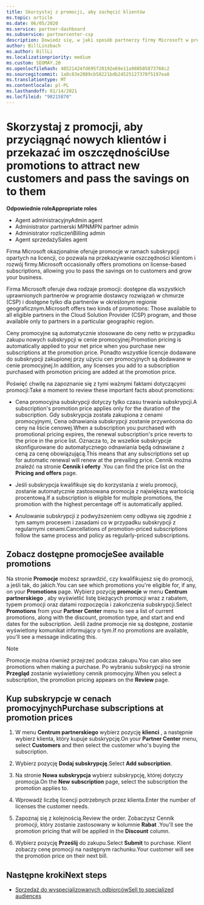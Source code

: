 ```yaml
---
title: Skorzystaj z promocji, aby zachęcić klientów
ms.topic: article
ms.date: 06/05/2020
ms.service: partner-dashboard
ms.subservice: partnercenter-csp
description: Dowiedz się, w jaki sposób partnerzy firmy Microsoft w programie dostawcy rozwiązań w chmurze mogą kupować subskrypcje w cenie podwyższania poziomu i przekazywać oszczędności do swoich klientów.
author: BillLinzbach
ms.author: BillLi
ms.localizationpriority: medium
ms.custom: SEOMAY.20
ms.openlocfilehash: 48521424fd695f20192e69e11a980505873768c2
ms.sourcegitcommit: 1a0c83e2089cb58221bdb24525127378f5197ea8
ms.translationtype: MT
ms.contentlocale: pl-PL
ms.lasthandoff: 01/14/2021
ms.locfileid: "98215870"
---
```

# <a name="use-promotions-to-attract-new-customers-and-pass-the-savings-on-to-them"></a><span data-ttu-id="3c1c3-103">Skorzystaj z promocji, aby przyciągnąć nowych klientów i przekazać im oszczędności</span><span class="sxs-lookup"><span data-stu-id="3c1c3-103">Use promotions to attract new customers and pass the savings on to them</span></span>



<span data-ttu-id="3c1c3-104">**Odpowiednie role**</span><span class="sxs-lookup"><span data-stu-id="3c1c3-104">**Appropriate roles**</span></span>

- <span data-ttu-id="3c1c3-105">Agent administracyjny</span><span class="sxs-lookup"><span data-stu-id="3c1c3-105">Admin agent</span></span>
- <span data-ttu-id="3c1c3-106">Administrator partnerski MPN</span><span class="sxs-lookup"><span data-stu-id="3c1c3-106">MPN partner admin</span></span>
- <span data-ttu-id="3c1c3-107">Administrator rozliczeń</span><span class="sxs-lookup"><span data-stu-id="3c1c3-107">Billing admin</span></span>
- <span data-ttu-id="3c1c3-108">Agent sprzedaży</span><span class="sxs-lookup"><span data-stu-id="3c1c3-108">Sales agent</span></span>


<span data-ttu-id="3c1c3-109">Firma Microsoft okazjonalnie oferuje promocje w ramach subskrypcji opartych na licencji, co pozwala na przekazywanie oszczędności klientom i rozwój firmy.</span><span class="sxs-lookup"><span data-stu-id="3c1c3-109">Microsoft occasionally offers promotions on license-based subscriptions, allowing you to pass the savings on to customers and grow your business.</span></span> 

<span data-ttu-id="3c1c3-110">Firma Microsoft oferuje dwa rodzaje promocji: dostępne dla wszystkich uprawnionych partnerów w programie dostawcy rozwiązań w chmurze (CSP) i dostępne tylko dla partnerów w określonym regionie geograficznym.</span><span class="sxs-lookup"><span data-stu-id="3c1c3-110">Microsoft offers two kinds of promotions: Those available to all eligible partners in the Cloud Solution Provider (CSP) program, and those available only to partners in a particular geographic region.</span></span>

<span data-ttu-id="3c1c3-111">Ceny promocyjne są automatycznie stosowane do ceny netto w przypadku zakupu nowych subskrypcji w cenie promocyjnej.</span><span class="sxs-lookup"><span data-stu-id="3c1c3-111">Promotion pricing is automatically applied to your net price when you purchase new subscriptions at the promotion price.</span></span> <span data-ttu-id="3c1c3-112">Ponadto wszystkie licencje dodawane do subskrypcji zakupionej przy użyciu cen promocyjnych są dodawane w cenie promocyjnej.</span><span class="sxs-lookup"><span data-stu-id="3c1c3-112">In addition, any licenses you add to a subscription purchased with promotion pricing are added at the promotion price.</span></span> 

<span data-ttu-id="3c1c3-113">Poświęć chwilę na zapoznanie się z tymi ważnymi faktami dotyczącymi promocji:</span><span class="sxs-lookup"><span data-stu-id="3c1c3-113">Take a moment to review these important facts about promotions:</span></span>

- <span data-ttu-id="3c1c3-114">Cena promocyjna subskrypcji dotyczy tylko czasu trwania subskrypcji.</span><span class="sxs-lookup"><span data-stu-id="3c1c3-114">A subscription's promotion price applies only for the duration of the subscription.</span></span> <span data-ttu-id="3c1c3-115">Gdy subskrypcja została zakupiona z cenami promocyjnymi, Cena odnawiania subskrypcji zostanie przywrócona do ceny na liście cenowej.</span><span class="sxs-lookup"><span data-stu-id="3c1c3-115">When a subscription you purchased with promotional pricing expires, the renewal subscription's price reverts to the price in the price list.</span></span> <span data-ttu-id="3c1c3-116">Oznacza to, że wszelkie subskrypcje skonfigurowane do automatycznego odnawiania będą odnawiane z ceną za cenę obowiązującą.</span><span class="sxs-lookup"><span data-stu-id="3c1c3-116">This means that any subscriptions set up for automatic renewal will renew at the prevailing price.</span></span> <span data-ttu-id="3c1c3-117">Cennik można znaleźć na stronie **Cennik i oferty** .</span><span class="sxs-lookup"><span data-stu-id="3c1c3-117">You can find the price list on the **Pricing and offers** page.</span></span>

- <span data-ttu-id="3c1c3-118">Jeśli subskrypcja kwalifikuje się do korzystania z wielu promocji, zostanie automatycznie zastosowana promocja z największą wartością procentową.</span><span class="sxs-lookup"><span data-stu-id="3c1c3-118">If a subscription is eligible for multiple promotions, the promotion with the highest percentage off is automatically applied.</span></span>

- <span data-ttu-id="3c1c3-119">Anulowanie subskrypcji z podwyższeniem ceny odbywa się zgodnie z tym samym procesem i zasadami co w przypadku subskrypcji z regularnymi cenami.</span><span class="sxs-lookup"><span data-stu-id="3c1c3-119">Cancellations of promotion-priced subscriptions follow the same process and policy as regularly-priced subscriptions.</span></span>

## <a name="see-available-promotions"></a><span data-ttu-id="3c1c3-120">Zobacz dostępne promocje</span><span class="sxs-lookup"><span data-stu-id="3c1c3-120">See available promotions</span></span>

<span data-ttu-id="3c1c3-121">Na stronie **Promocje** możesz sprawdzić, czy kwalifikujesz się do promocji, a jeśli tak, do jakich.</span><span class="sxs-lookup"><span data-stu-id="3c1c3-121">You can see which promotions you're eligible for, if any, on your **Promotions** page.</span></span> <span data-ttu-id="3c1c3-122">Wybierz pozycję **promocje** w menu **Centrum partnerskiego** , aby wyświetlić listę bieżących promocji wraz z rabatem, typem promocji oraz datami rozpoczęcia i zakończenia subskrypcji.</span><span class="sxs-lookup"><span data-stu-id="3c1c3-122">Select **Promotions** from your **Partner Center** menu to see a list of current promotions, along with the discount, promotion type, and start and end dates for the subscription.</span></span> <span data-ttu-id="3c1c3-123">Jeśli żadne promocje nie są dostępne, zostanie wyświetlony komunikat informujący o tym.</span><span class="sxs-lookup"><span data-stu-id="3c1c3-123">If no promotions are available, you'll see a message indicating this.</span></span> 

> [!NOTE]  
> <span data-ttu-id="3c1c3-124">Promocje można również przejrzeć podczas zakupu.</span><span class="sxs-lookup"><span data-stu-id="3c1c3-124">You can also see promotions when making a purchase.</span></span> <span data-ttu-id="3c1c3-125">Po wybraniu subskrypcji na stronie **Przegląd** zostanie wyświetlony cennik promocyjny.</span><span class="sxs-lookup"><span data-stu-id="3c1c3-125">When you select a subscription, the promotion pricing appears on the **Review** page.</span></span>

## <a name="purchase-subscriptions-at-promotion-prices"></a><span data-ttu-id="3c1c3-126">Kup subskrypcje w cenach promocyjnych</span><span class="sxs-lookup"><span data-stu-id="3c1c3-126">Purchase subscriptions at promotion prices</span></span>

1. <span data-ttu-id="3c1c3-127">W menu **Centrum partnerskiego** wybierz pozycję **klienci** , a następnie wybierz klienta, który kupuje subskrypcję.</span><span class="sxs-lookup"><span data-stu-id="3c1c3-127">On your **Partner Center** menu, select **Customers** and then select the customer who's buying the subscription.</span></span> 

2. <span data-ttu-id="3c1c3-128">Wybierz pozycję **Dodaj subskrypcję**.</span><span class="sxs-lookup"><span data-stu-id="3c1c3-128">Select **Add subscription**.</span></span>

3. <span data-ttu-id="3c1c3-129">Na stronie **Nowa subskrypcja** wybierz subskrypcję, której dotyczy promocja.</span><span class="sxs-lookup"><span data-stu-id="3c1c3-129">On the **New subscription** page, select the subscription the promotion applies to.</span></span>

4. <span data-ttu-id="3c1c3-130">Wprowadź liczbę licencji potrzebnych przez klienta.</span><span class="sxs-lookup"><span data-stu-id="3c1c3-130">Enter the number of licenses the customer needs.</span></span> 

5. <span data-ttu-id="3c1c3-131">Zapoznaj się z kolejnością.</span><span class="sxs-lookup"><span data-stu-id="3c1c3-131">Review the order.</span></span> <span data-ttu-id="3c1c3-132">Zobaczysz Cennik promocji, który zostanie zastosowany w kolumnie **Rabat** .</span><span class="sxs-lookup"><span data-stu-id="3c1c3-132">You'll see the promotion pricing that will be applied in the **Discount** column.</span></span>  

6. <span data-ttu-id="3c1c3-133">Wybierz pozycję **Prześlij** do zakupu.</span><span class="sxs-lookup"><span data-stu-id="3c1c3-133">Select **Submit** to purchase.</span></span> <span data-ttu-id="3c1c3-134">Klient zobaczy cenę promocji na następnym rachunku.</span><span class="sxs-lookup"><span data-stu-id="3c1c3-134">Your customer will see the promotion price on their next bill.</span></span>  


## <a name="next-steps"></a><span data-ttu-id="3c1c3-135">Następne kroki</span><span class="sxs-lookup"><span data-stu-id="3c1c3-135">Next steps</span></span>

- [<span data-ttu-id="3c1c3-136">Sprzedaż do wyspecjalizowanych odbiorców</span><span class="sxs-lookup"><span data-stu-id="3c1c3-136">Sell to specialized audiences</span></span>](sell-to-education-customers.md)